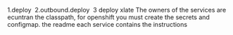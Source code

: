 1.deploy 
2.outbound.deploy 
3 deploy xlate
The owners of the services are ecuntran the classpath, for openshift you must create the secrets and configmap. 
the readme each service contains the instructions
